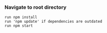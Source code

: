 ### Navigate to root directory
```
run npm install
run 'npm update' if dependencies are outdated
run npm start
